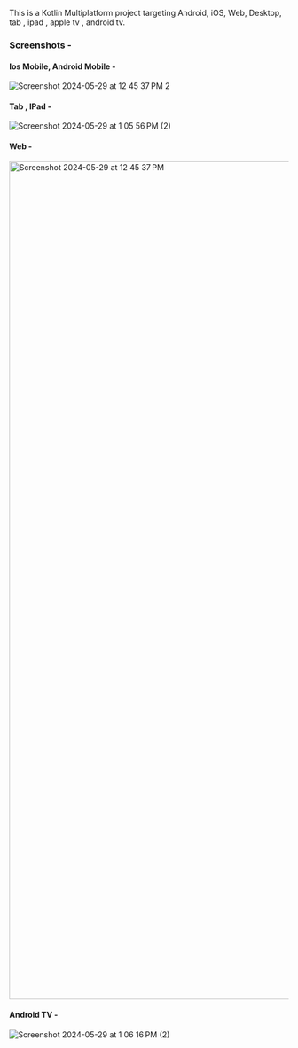 
This is a Kotlin Multiplatform project targeting Android, iOS, Web, Desktop, tab , ipad , apple tv , android tv.

### Screenshots - 

#### Ios Mobile, Android Mobile -
![Screenshot 2024-05-29 at 12 45 37 PM 2](https://github.com/Prashant830/kmm-project/assets/72181295/582cdaed-7bf4-4955-9f0c-372df8afd7c2)

#### Tab , IPad -
![Screenshot 2024-05-29 at 1 05 56 PM (2)](https://github.com/Prashant830/kmm-project/assets/72181295/5bcf6cb9-3dce-4ecb-95f6-9be00e6bf1a4)

#### Web -
<img width="1512" alt="Screenshot 2024-05-29 at 12 45 37 PM" src="https://github.com/Prashant830/kmm-project/assets/72181295/8e1a194e-7d75-48a3-91f8-0445e577cb0e">

#### Android TV -
![Screenshot 2024-05-29 at 1 06 16 PM (2)](https://github.com/Prashant830/kmm-project/assets/72181295/f83e9c89-41d9-41f8-b33b-b8e0fb79b409)


